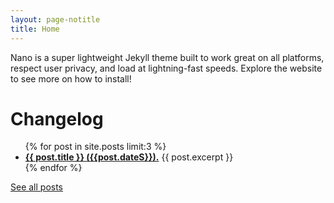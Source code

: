 ```yaml
---
layout: page-notitle
title: Home
---
```


Nano is a super lightweight Jekyll theme built to work great on all platforms, respect user privacy, and load at lightning-fast speeds. Explore the website to see more on how to install!

# Changelog
<ul>
    {% for post in site.posts limit:3 %}
        <li>
          <a class="newsLink" href="{{ post.url }}"><b>{{ post.title }} ({{post.dateS}}).</b></a> {{ post.excerpt }}
        </li>
    {% endfor %}
</ul>

[See all posts](/newsroom)